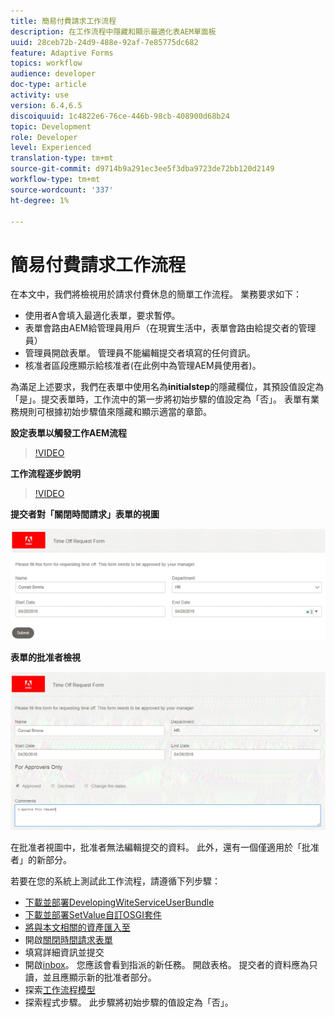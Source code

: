 ```yaml
---
title: 簡易付費請求工作流程
description: 在工作流程中隱藏和顯示最適化表AEM單面板
uuid: 28ceb72b-24d9-488e-92af-7e85775dc682
feature: Adaptive Forms
topics: workflow
audience: developer
doc-type: article
activity: use
version: 6.4,6.5
discoiquuid: 1c4822e6-76ce-446b-98cb-408900d68b24
topic: Development
role: Developer
level: Experienced
translation-type: tm+mt
source-git-commit: d9714b9a291ec3ee5f3dba9723de72bb120d2149
workflow-type: tm+mt
source-wordcount: '337'
ht-degree: 1%

---
```



# 簡易付費請求工作流程

在本文中，我們將檢視用於請求付費休息的簡單工作流程。 業務要求如下：

* 使用者A會填入最適化表單，要求暫停。
* 表單會路由AEM給管理員用戶（在現實生活中，表單會路由給提交者的管理員）
* 管理員開啟表單。 管理員不能編輯提交者填寫的任何資訊。
* 核准者區段應顯示給核准者(在此例中為管理AEM員使用者)。

為滿足上述要求，我們在表單中使用名為&#x200B;**initialstep**&#x200B;的隱藏欄位，其預設值設定為「是」。提交表單時，工作流中的第一步將初始步驟的值設定為「否」。 表單有業務規則可根據初始步驟值來隱藏和顯示適當的章節。

**設定表單以觸發工作AEM流程**

>[!VIDEO](https://video.tv.adobe.com/v/28406?quality=9&learn=on)

**工作流程逐步說明**

>[!VIDEO](https://video.tv.adobe.com/v/28407?quality=9&learn=on)

**提交者對「關閉時間請求」表單的視圖**

![initialstep](assets/initialstep.gif)

**表單的批准者檢視**

![approverview](assets/approversview.gif)

在批准者視圖中，批准者無法編輯提交的資料。 此外，還有一個僅適用於「批准者」的新部分。

若要在您的系統上測試此工作流程，請遵循下列步驟：
* [下載並部署DevelopingWiteServiceUserBundle](/help/forms/assets/common-osgi-bundles/DevelopingWithServiceUser.jar)
* [下載並部署SetValue自訂OSGI套件](/help/forms/assets/common-osgi-bundles/SetValueApp.core-1.0-SNAPSHOT.jar)
* [將與本文相關的資產匯入至](assets/helpxworkflow.zip)
* 開啟[關閉時間請求表單](http://localhost:4502/content/dam/formsanddocuments/helpx/timeoffrequestform/jcr:content?wcmmode=disabled)
* 填寫詳細資訊並提交
* 開啟[inbox](http://localhost:4502/mnt/overlay/cq/inbox/content/inbox.html)。 您應該會看到指派的新任務。 開啟表格。 提交者的資料應為只讀，並且應顯示新的批准者部分。
* 探索[工作流程模型](http://localhost:4502/editor.html/conf/global/settings/workflow/models/helpxworkflow.html)
* 探索程式步驟。 此步驟將初始步驟的值設定為「否」。
